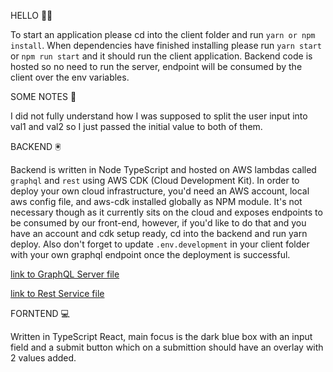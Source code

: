 HELLO 👋🏻

To start an application please cd into the client folder and run `yarn or npm install`. When dependencies have finished installing please run `yarn start` or `npm run start` and it should run the client application. Backend code is hosted so no need to run the server, endpoint will be consumed by the client over the env variables.

SOME NOTES 📝

I did not fully understand how I was supposed to split the user input into val1 and val2 so I just passed the initial value to both of them.

BACKEND 🖲

Backend is written in Node TypeScript and hosted on AWS lambdas called `graphql` and `rest` using AWS CDK (Cloud Development Kit). In order to deploy your own cloud infrastructure, you'd need an AWS account, local aws config file, and aws-cdk installed globally as NPM module. It's not necessary though as it currently sits on the cloud and exposes endpoints to be consumed by our front-end, however, if you'd like to do that and you have an account and cdk setup ready, cd into the backend and run yarn deploy. Also don't forget to update `.env.development` in your client folder with your own graphql endpoint once the deployment is successful.

[link to GraphQL Server file](https://github.com/davidalekna/danskebank/blob/master/backend/services/src/graphql.ts)

[link to Rest Service file](https://github.com/davidalekna/danskebank/blob/master/backend/services/src/rest.ts)

FORNTEND 💻

Written in TypeScript React, main focus is the dark blue box with an input field and a submit button which on a submittion should have an overlay with 2 values added.
